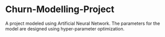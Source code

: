 # Churn-Modelling-Project
A project modeled using Artificial Neural Network. The parameters for the model are designed using hyper-parameter optimization. 
